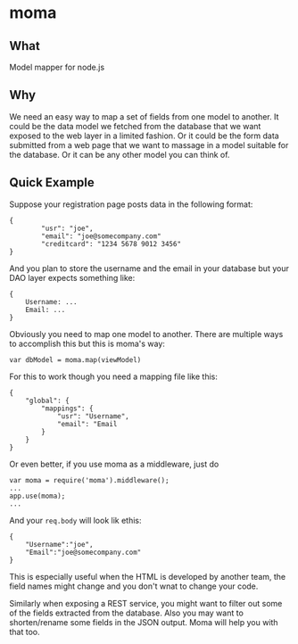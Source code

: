 moma
===

What
---

Model mapper for node.js

Why
---
We need an easy way to map a set of fields from one model to another. It could be the data model we fetched from the database that we want exposed to the web layer in a limited fashion. Or it could be the form data submitted from a web page that we want to massage in a model suitable for the database. Or it can be any other model you can think of.

Quick Example
---
Suppose your registration page posts data in the following format:
```
{
        "usr": "joe",
        "email": "joe@somecompany.com"
    	"creditcard": "1234 5678 9012 3456"
}
```
And you plan to store the username and the email in your database but your DAO layer expects something like:
```
{
    Username: ...
    Email: ...
}
```
Obviously you need to map one model to another. There are multiple ways to accomplish this but this is moma's way:
```
var dbModel = moma.map(viewModel)
```
For this to work though you need a mapping file like this:
```
{
    "global": {
		"mappings": {
			"usr": "Username",
            "email": "Email
		}
	}
}
```
Or even better, if you use moma as a middleware, just do
```
var moma = require('moma').middleware();
...
app.use(moma);
...
```
And your `req.body` will look lik ethis:
```
{
	"Username":"joe",
	"Email":"joe@somecompany.com"
}
```
This is especially useful when the HTML is developed by another team, the field names might change and you don't wnat to change your code.

Similarly when exposing a REST service, you might want to filter out some of the fields extracted from the database. Also you may want to shorten/rename some fields in the JSON output. Moma will help you with that too.
